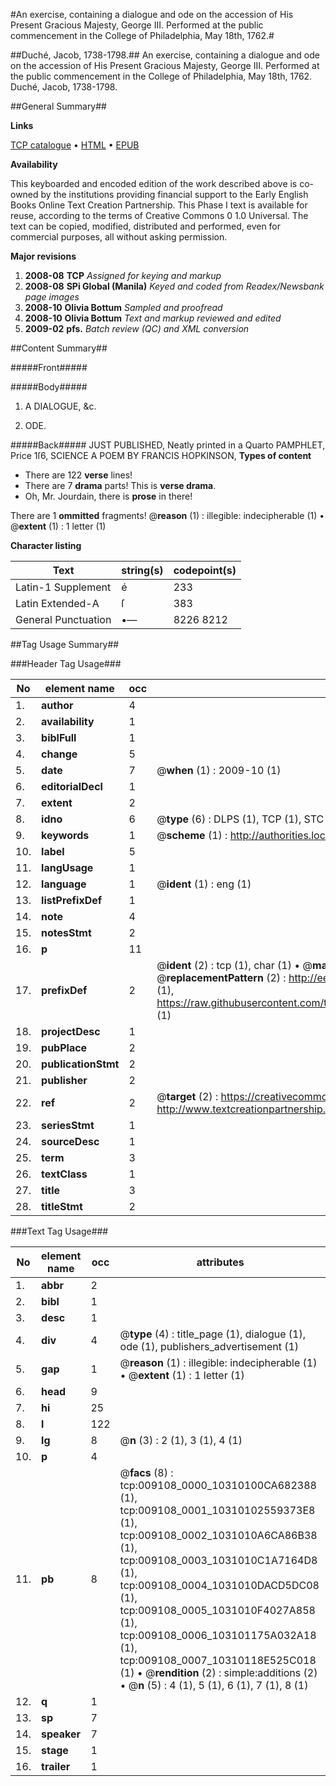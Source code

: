 #An exercise, containing a dialogue and ode on the accession of His Present Gracious Majesty, George III. Performed at the public commencement in the College of Philadelphia, May 18th, 1762.#

##Duché, Jacob, 1738-1798.##
An exercise, containing a dialogue and ode on the accession of His Present Gracious Majesty, George III. Performed at the public commencement in the College of Philadelphia, May 18th, 1762.
Duché, Jacob, 1738-1798.

##General Summary##

**Links**

[TCP catalogue](http://www.ota.ox.ac.uk/tcp/)  • 
[HTML](http://tei.it.ox.ac.uk/tcp/Texts-HTML/free/N07/N07150.html)  • 
[EPUB](http://tei.it.ox.ac.uk/tcp/Texts-EPUB/free/N07/N07150.epub)

**Availability**

This keyboarded and encoded edition of the
	       work described above is co-owned by the institutions
	       providing financial support to the Early English Books
	       Online Text Creation Partnership. This Phase I text is
	       available for reuse, according to the terms of Creative
	       Commons 0 1.0 Universal. The text can be copied,
	       modified, distributed and performed, even for
	       commercial purposes, all without asking permission.

**Major revisions**

1. __2008-08__ __TCP__ *Assigned for keying and markup*
1. __2008-08__ __SPi Global (Manila)__ *Keyed and coded from Readex/Newsbank page images*
1. __2008-10__ __Olivia Bottum__ *Sampled and proofread*
1. __2008-10__ __Olivia Bottum__ *Text and markup reviewed and edited*
1. __2009-02__ __pfs.__ *Batch review (QC) and XML conversion*

##Content Summary##

#####Front#####

#####Body#####

1. A DIALOGUE, &c.

1. ODE.

#####Back#####
JUST PUBLISHED, Neatly printed in a Quarto PAMPHLET, Price 1ſ6, SCIENCE A POEM BY FRANCIS HOPKINSON,
**Types of content**

  * There are 122 **verse** lines!
  * There are 7 **drama** parts! This is **verse drama**.
  * Oh, Mr. Jourdain, there is **prose** in there!

There are 1 **ommitted** fragments! 
 @__reason__ (1) : illegible: indecipherable (1)  •  @__extent__ (1) : 1 letter (1)

**Character listing**


|Text|string(s)|codepoint(s)|
|---|---|---|
|Latin-1 Supplement|é|233|
|Latin Extended-A|ſ|383|
|General Punctuation|•—|8226 8212|

##Tag Usage Summary##

###Header Tag Usage###

|No|element name|occ|attributes|
|---|---|---|---|
|1.|__author__|4||
|2.|__availability__|1||
|3.|__biblFull__|1||
|4.|__change__|5||
|5.|__date__|7| @__when__ (1) : 2009-10 (1)|
|6.|__editorialDecl__|1||
|7.|__extent__|2||
|8.|__idno__|6| @__type__ (6) : DLPS (1), TCP (1), STC (1), NOTIS (1), IMAGE-SET (1), EVANS-CITATION (1)|
|9.|__keywords__|1| @__scheme__ (1) : http://authorities.loc.gov/ (1)|
|10.|__label__|5||
|11.|__langUsage__|1||
|12.|__language__|1| @__ident__ (1) : eng (1)|
|13.|__listPrefixDef__|1||
|14.|__note__|4||
|15.|__notesStmt__|2||
|16.|__p__|11||
|17.|__prefixDef__|2| @__ident__ (2) : tcp (1), char (1)  •  @__matchPattern__ (2) : ([0-9\-]+):([0-9IVX]+) (1), (.+) (1)  •  @__replacementPattern__ (2) : http://eebo.chadwyck.com/downloadtiff?vid=$1&page=$2 (1), https://raw.githubusercontent.com/textcreationpartnership/Texts/master/tcpchars.xml#$1 (1)|
|18.|__projectDesc__|1||
|19.|__pubPlace__|2||
|20.|__publicationStmt__|2||
|21.|__publisher__|2||
|22.|__ref__|2| @__target__ (2) : https://creativecommons.org/publicdomain/zero/1.0/ (1), http://www.textcreationpartnership.org/docs/. (1)|
|23.|__seriesStmt__|1||
|24.|__sourceDesc__|1||
|25.|__term__|3||
|26.|__textClass__|1||
|27.|__title__|3||
|28.|__titleStmt__|2||


###Text Tag Usage###

|No|element name|occ|attributes|
|---|---|---|---|
|1.|__abbr__|2||
|2.|__bibl__|1||
|3.|__desc__|1||
|4.|__div__|4| @__type__ (4) : title_page (1), dialogue (1), ode (1), publishers_advertisement (1)|
|5.|__gap__|1| @__reason__ (1) : illegible: indecipherable (1)  •  @__extent__ (1) : 1 letter (1)|
|6.|__head__|9||
|7.|__hi__|25||
|8.|__l__|122||
|9.|__lg__|8| @__n__ (3) : 2 (1), 3 (1), 4 (1)|
|10.|__p__|4||
|11.|__pb__|8| @__facs__ (8) : tcp:009108_0000_10310100CA682388 (1), tcp:009108_0001_10310102559373E8 (1), tcp:009108_0002_1031010A6CA86B38 (1), tcp:009108_0003_1031010C1A7164D8 (1), tcp:009108_0004_1031010DACD5DC08 (1), tcp:009108_0005_1031010F4027A858 (1), tcp:009108_0006_103101175A032A18 (1), tcp:009108_0007_10310118E525C018 (1)  •  @__rendition__ (2) : simple:additions (2)  •  @__n__ (5) : 4 (1), 5 (1), 6 (1), 7 (1), 8 (1)|
|12.|__q__|1||
|13.|__sp__|7||
|14.|__speaker__|7||
|15.|__stage__|1||
|16.|__trailer__|1||

